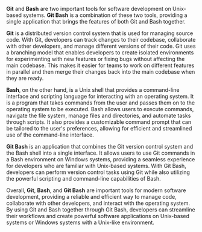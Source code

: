 **Git** and **Bash** are two important tools for software development on Unix-based systems. **Git Bash** is a combination of these two tools, providing a single application that brings the features of both Git and Bash together.

**Git** is a distributed version control system that is used for managing source code. With Git, developers can track changes to their codebase, collaborate with other developers, and manage different versions of their code. Git uses a branching model that enables developers to create isolated environments for experimenting with new features or fixing bugs without affecting the main codebase. This makes it easier for teams to work on different features in parallel and then merge their changes back into the main codebase when they are ready.

**Bash**, on the other hand, is a Unix shell that provides a command-line interface and scripting language for interacting with an operating system. It is a program that takes commands from the user and passes them on to the operating system to be executed. Bash allows users to execute commands, navigate the file system, manage files and directories, and automate tasks through scripts. It also provides a customizable command prompt that can be tailored to the user's preferences, allowing for efficient and streamlined use of the command-line interface.

**Git Bash** is an application that combines the Git version control system and the Bash shell into a single interface. It allows users to use Git commands in a Bash environment on Windows systems, providing a seamless experience for developers who are familiar with Unix-based systems. With Git Bash, developers can perform version control tasks using Git while also utilizing the powerful scripting and command-line capabilities of Bash.

Overall, **Git**, **Bash**, and **Git Bash** are important tools for modern software development, providing a reliable and efficient way to manage code, collaborate with other developers, and interact with the operating system. By using Git and Bash together through Git Bash, developers can streamline their workflows and create powerful software applications on Unix-based systems or Windows systems with a Unix-like environment.
